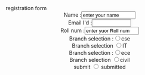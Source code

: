 <head> <tittle> registration form </tittle> </head>
  <body bg color ="pink">
    <form>
      <center>
        Name :<input type ="text" value="enter your name" size ="15"/> <br>
        Email I'd :<input type ="text" valye="." size ="10"/> <br>
        Roll num :<input type ="text" value ="enter yuor Roll num" size="15"/> <br>
        Branch selection :<input type="radio" name="branch selection" value="cse"/>cse <br>
       Branch selection <input type="radio" name="branch selection " valye="IT"/>IT <br>
 Branch selection :<input type="radio" name="branch selection" value="ece"/>ece <br>
       Branch selection <input type="radio" name="branch selection " valye="civil"/>civil <br>
    submit <input type ="radio"  name=" submit" value="submitted"/> submitted <br>
        </br>
        </body>
        </html>
                

        
